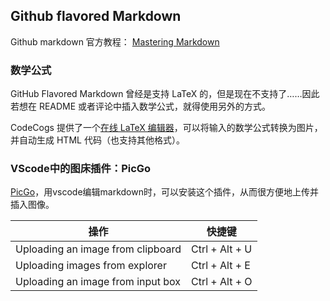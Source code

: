
## Github flavored Markdown

Github markdown 官方教程：
[Mastering Markdown](https://guides.github.com/features/mastering-markdown/)


### 数学公式
GitHub Flavored Markdown 曾经是支持 LaTeX 的，但是现在不支持了……因此若想在 README 或者评论中插入数学公式，就得使用另外的方式。

CodeCogs 提供了一个[在线 LaTeX 编辑器](https://www.codecogs.com/latex/eqneditor.php)，可以将输入的数学公式转换为图片，并自动生成 HTML 代码（也支持其他格式）。

### VScode中的图床插件：PicGo

[PicGo](https://marketplace.visualstudio.com/items?itemName=Spades.vs-picgo)，用vscode编辑markdown时，可以安装这个插件，从而很方便地上传并插入图像。

操作|快捷键
---|---
Uploading an image from clipboard | Ctrl + Alt + U 
Uploading images from explorer | Ctrl + Alt + E
Uploading an image from input box | Ctrl + Alt + O
